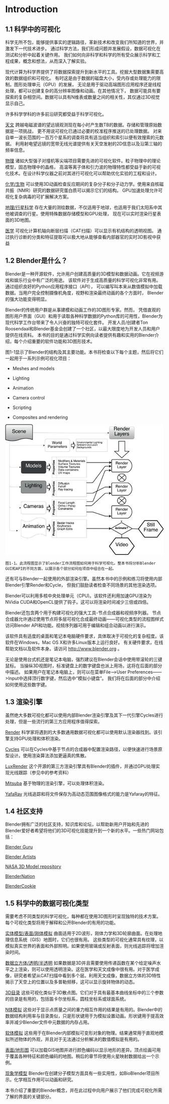 # Introduction

## 1.1 科学中的可视化

科学无所不包，能够提供事实的逻辑路径，革新技术和改变我们所知道的世界，并激发下一代技术进步。
通过科学方法，我们形成问题并发展假设，数据可视化在测试和分析中起着关键作用。
我们如何向非科学和科学的所有受众展示科学和工程成果，概念和想法，从而深入了解实验。

现代计算为科学界提供了将数据探索提升到新水平的工具。挖掘大型数据集需要高效的数据组织和可视化。
有时这是由于数据的磁盘大小，受内存或处理能力的限制。图形处理单元（GPU）的发展，
无论是用于驱动高端图形应用程序还是线程处理，都可以创建复杂的高分辨率图像和动画。在其他情况下，
数据可能具有要探索的复杂相空间。数据可以具有N维表或数量之间的相关性，其仅通过3D视觉显示自己。

许多科学学科的许多前沿研究都受益于科学可视化。

[天文](https://github.com/BlenderCN/blenderTutorial/blob/master/3DScientificVisualizationWithBelender/chapter1.md#11-%E7%A7%91%E5%AD%A6%E4%B8%AD%E7%9A%84%E5%8F%AF%E8%A7%86%E5%8C%96) 跨越电磁波谱的望远镜观测现在每小时产生数TB的数据。存储和管理原始数据是一项挑战，
更不用说可视化已通过必要的校准程序推送的已处理数据。
对来自单一波长范围的一百万个星系的调查将具有适当组织和索引以便有效搜索的元数据。 
利用射电望远镜的宽带无线光谱提供有关天空发射的2D信息以及沿第三轴的频率信息。

[物理](https://github.com/BlenderCN/blenderTutorial/blob/master/3DScientificVisualizationWithBelender/chapter1.md#11-%E7%A7%91%E5%AD%A6%E4%B8%AD%E7%9A%84%E5%8F%AF%E8%A7%86%E5%8C%96) 诸如大型强子对撞机等尖端项目需要先进的可视化软件。粒子物理中的理论模型，固态物理中的晶格，
高温等离子体和引力波的物理特性都受益于新的可视化技术。在设计科学仪器之前对其进行可视化可以帮助优化实验的工程和设计。

[化学/生物](https://github.com/BlenderCN/blenderTutorial/blob/master/3DScientificVisualizationWithBelender/chapter1.md#11-%E7%A7%91%E5%AD%A6%E4%B8%AD%E7%9A%84%E5%8F%AF%E8%A7%86%E5%8C%96) 可以使用3D动画检查反应期间的复杂分子和分子动力学。使用来自核磁共振（NMR）研究的数据研究蛋白质可以揭示它们的结构。
GPU加速处理允许可视化复杂病毒的可扩展解决方案。

[地理/行星科学](https://github.com/BlenderCN/blenderTutorial/blob/master/3DScientificVisualizationWithBelender/chapter1.md#11-%E7%A7%91%E5%AD%A6%E4%B8%AD%E7%9A%84%E5%8F%AF%E8%A7%86%E5%8C%96) 存在大量的测绘数据，不仅适用于地球，也适用于我们太阳系中其他被调查的行星。使用特殊数据存储模型和GPU处理，
现在可以实时渲染行星表面的3D地图。

[医学](https://github.com/BlenderCN/blenderTutorial/blob/master/3DScientificVisualizationWithBelender/chapter1.md#11-%E7%A7%91%E5%AD%A6%E4%B8%AD%E7%9A%84%E5%8F%AF%E8%A7%86%E5%8C%96) 可视化计算机轴向断层扫描（CAT扫描）可以显示有机结构的透明视图。
通过执行诊断的分类和特征提取可以极大地从能够查看内部器官的实时3D影视中获益

## 1.2 Blender是什么？

Blender是一种开源软件，允许用户创建高质量的3D模型和数据动画。它在视频游戏和娱乐行业中有广泛的用途。
该软件对于生成高质量的科学可视化非常有用。通过组织良好的Python应用程序接口（API），
可以编写叫本来从数值模拟中加载数据。当用户完全控制摄像机角度，视野和渲染最终动画的各个方面时，
Blender的强大功能变得明显。

Blender的传统用户群是从事建模和动画工作的3D图形专家。然而，
凭借直观的图形用户界面（GUI）和用于读取各种科学数据的Python库的可用性，Blender为现代科学工作台带来了令人兴奋的独特可视化套件。
开发人员/创建者Ton Roosendaal和Blender基金会创建了一个社区，以最大限度地为开发人员和用户提供在线资料。
本书的目的是通过科学实例向读者提供有趣和实用的Blender介绍，每个介绍重要的软件功能和3D图形技术。

图1-1显示了Blender的结构及其主要功能。本书将检查以下每个主题，然后将它们一起用于一系列示例可视化项目：

*   Meshes and models

*   Lighting

*   Animation

*   Camera control

*   Scripting

*   Composites and rendering

![](https://github.com/BlenderCN/blenderTutorial/blob/master/mDrivEngine/3DScientificVisualizationWithBelender/1-1.png?raw=true)
    
    图1-1。此流程图显示了Blender工作流程图如何用于科学可视化。整本书将分析Blender GUI和API的不同方面，以展示各个部分如何在项目中组合在一起。

还有可与Blender一起使用的外部渲染引擎。虽然本书中的示例和练习将使用内部Blender引擎Render和Cycle，
但我们鼓励读者检查不同场景的其他渲染选项。

Blender可以利用多核中央处理单元（CPU)。该软件还利用加速GPU渲染为NVidia CUDA和OpenCL提供了钩子。这可以将渲染时间减少三倍或四倍。

Blender还包含两个用于构建可视化的强大工具-节点合成器和视频序列器。
节点合成器允许通过使用节点将多层可视化合成最终动画——可视化类型的流程图样式访问Blender API和功能。视频序列器可用于编辑和组合动画以进行演示。

该软件具有适度的桌面和笔记本电脑硬件要求，具体取决于可视化的复杂程度。该软件在Windows，Mac OS X和许多Linux版本上运行良好。
有关硬件要求，在线帮助文档以及软件本身。请访问 http://www.blender.org 。

无论是使用台式机还是笔记本电脑，强烈建议在Blender会话中使用带滚轮的三键鼠标。
当操纵3D视图时，标准键盘上的数字键盘也派上用场，这将在后面的部分中描述。
如果用户在笔记本电脑上，则可以在菜单File——>User Preferences——>Input中选择顶行数字键，然后选中“模拟小键盘”。
我们将在后面的部分中介绍如何使用这些数字键。

## 1.3 渲染引擎

虽然绝大多数可视化都可以使用内部Blender渲染引擎及其下一代引擎Cycles进行处理，但是一些流行的第三方应用程序值得探索。

[Render](http://wiki.blender.org/index.php/Doc:2.6/Manual/Render) 科学家将遇到的大多数通用数据可视化都可以使用默认渲染器找到。该引擎支持GPU处理和体积渲染。 

[Cycles](http://wiki.blender.org/index.php/Doc:2.6/Manual/Render/Cycles) 可以在Cycles中基于节点的合成器中配置渲染路径，以便快速进行场景原型设计。使用渲染算法添加更逼真的焦散。 

[LuxRender](http://www.luxrender.net/) 这个开源的第三方渲染引擎具有Blender的插件，并通过GPU处理实现光线跟踪（参见中的参考资料）

[Mitsuba](http://www.mitsuba-renderer.org/) 基于物理的渲染引擎，可以处理体积渲染。

[YafaRay](http://www.yafaray.org/) 光线追踪和将文件保存为高动态范围图像格式的能力是Yafaray的特征。

## 1.4 社区支持

Blender拥有广泛的社区支持，知识库和论坛，以帮助新用户开始和先进的Blender爱好者希望将他们的3D可视化技能提升到一个新的水平。一些热门网站包括：

[Blender Guru](http://www.blenderguru.com/)

[Blender Artists](http://blenderartists.org/)

[NASA 3D Model repository](http://nasa3d.arc.nasa.gov/)

[BlenderNation](http://www.blendernation.com/)

[BlenderCookie](http://cgcookie.com/blender)

## 1.5 科学中的数据可视化类型

需要考虑不同类型的科学可视化，每种都在使用3D图形时呈现独特的技术方案。每个可视化类型将用于解释和公开Blender的有用的功能。

[实体模型/表面/刚体模拟](https://github.com/BlenderCN/blenderTutorial/blob/master/3DScientificVisualizationWithBelender/chapter1.md#15-%E7%A7%91%E5%AD%A6%E4%B8%AD%E7%9A%84%E6%95%B0%E6%8D%AE%E5%8F%AF%E8%A7%86%E5%8C%96%E7%B1%BB%E5%9E%8B) 曲面适用于2D波形，刚体力学和3D轮廓曲面。在处理地理信息系统（GIS）地图时，它们也很有用。
这些类型的可视化通常具有纹理，以模拟真实世界的表面和外部照明。如果使用玻璃或反射表面，则光线追踪将增加渲染时间。

[数据立方体/透明/半透明](https://github.com/BlenderCN/blenderTutorial/blob/master/3DScientificVisualizationWithBelender/chapter1.md#15-%E7%A7%91%E5%AD%A6%E4%B8%AD%E7%9A%84%E6%95%B0%E6%8D%AE%E5%8F%AF%E8%A7%86%E5%8C%96%E7%B1%BB%E5%9E%8B) 如果数据是3D并且需要使用传递函数在某个给定噪声水平之上渲染，则可以使用透明渲染。这在医学和天文成像中很有用。对于医学成像，研究者希望从CAT扫描中看到多个层。利用天文成像，数据立方体的3D特性揭示了天空上的位置以及多普勒频移，这可以显示旋转物体的动态。

[3D目录](https://github.com/BlenderCN/blenderTutorial/blob/master/3DScientificVisualizationWithBelender/chapter1.md#15-%E7%A7%91%E5%AD%A6%E4%B8%AD%E7%9A%84%E6%95%B0%E6%8D%AE%E5%8F%AF%E8%A7%86%E5%8C%96%E7%B1%BB%E5%9E%8B) 这些可视化类似于3D散点图。它们对于具有最基本曲线坐标中的三个参数的目录是有用的，包括笛卡尔坐标系，圆柱坐标系或球面系统。

[N体模拟](https://github.com/BlenderCN/blenderTutorial/blob/master/3DScientificVisualizationWithBelender/chapter1.md#15-%E7%A7%91%E5%AD%A6%E4%B8%AD%E7%9A%84%E6%95%B0%E6%8D%AE%E5%8F%AF%E8%A7%86%E5%8C%96%E7%B1%BB%E5%9E%8B) 这些对于显示点质量之间的重力相互作用的结果是有用的。Blender中的数据结构利用率与目录类似，只是形状键用于为模拟设置动画。形状键用于提高效率并减少Blender文件中元数据的内存占用。

[软体模拟](https://github.com/BlenderCN/blenderTutorial/blob/master/3DScientificVisualizationWithBelender/chapter1.md#15-%E7%A7%91%E5%AD%A6%E4%B8%AD%E7%9A%84%E6%95%B0%E6%8D%AE%E5%8F%AF%E8%A7%86%E5%8C%96%E7%B1%BB%E5%9E%8B) 这些用于在Blender内部模拟可变形对象的物理。结果通常用于直观地模拟所述物体的外观，并且对于无法通过分析解决的数值模拟是有用的。

[表面/地形图](https://github.com/BlenderCN/blenderTutorial/blob/master/3DScientificVisualizationWithBelender/chapter1.md#15-%E7%A7%91%E5%AD%A6%E4%B8%AD%E7%9A%84%E6%95%B0%E6%8D%AE%E5%8F%AF%E8%A7%86%E5%8C%96%E7%B1%BB%E5%9E%8B) 可以加载GIS地图并进行颜色编码以显示地形的差异。顶点绘画可用于覆盖各种特征和颜色编码的地图。稍后的章节将使用火星映射数据给出一个示例。

[现象学模型](https://github.com/BlenderCN/blenderTutorial/blob/master/3DScientificVisualizationWithBelender/chapter1.md#15-%E7%A7%91%E5%AD%A6%E4%B8%AD%E7%9A%84%E6%95%B0%E6%8D%AE%E5%8F%AF%E8%A7%86%E5%8C%96%E7%B1%BB%E5%9E%8B) Blender在创建分子模型方面具有一些实用性，如BioBlender项目所示。化学相互作用可以动画和研究。

本书介绍了重要的Blender概念，并在此过程中向用户展示了他们完成可视化所需了解的界面的关键部分。
